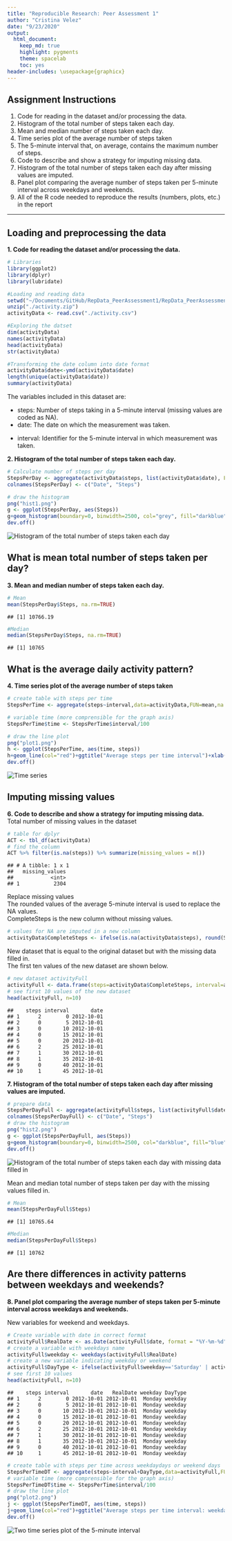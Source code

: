```yaml
---
title: "Reproducible Research: Peer Assessment 1"
author: "Cristina Velez"
date: "9/23/2020"
output: 
  html_document:
    keep_md: true
    highlight: pygments
    theme: spacelab
    toc: yes
header-includes: \usepackage{graphicx}
---
```


## Assignment Instructions

1. Code for reading in the dataset and/or processing the data.
2. Histogram of the total number of steps taken each day.
3. Mean and median number of steps taken each day.
4. Time series plot of the average number of steps taken
5. The 5-minute interval that, on average, contains the maximum number of steps.
6. Code to describe and show a strategy for imputing missing data.
7. Histogram of the total number of steps taken each day after missing values are imputed.
8. Panel plot comparing the average number of steps taken per 5-minute interval across weekdays and    weekends.
9. All of the R code needed to reproduce the results (numbers, plots, etc.) in the report 

***
## Loading and preprocessing the data
**1. Code for reading the dataset and/or processing the data.**

```r
# Libraries
library(ggplot2)
library(dplyr)
library(lubridate)
```

```r
#Loading and reading data
setwd("~/Documents/GitHub/RepData_PeerAssessment1/RepData_PeerAssessment1")
unzip("./activity.zip")
activityData <- read.csv("./activity.csv")
```

```r
#Exploring the datset
dim(activityData)
names(activityData)
head(activityData)
str(activityData)
```

```r
#Transforming the date column into date format 
activityData$date<-ymd(activityData$date)
length(unique(activityData$date))
summary(activityData)
```
The variables included in this dataset are:
* steps: Number of steps taking in a 5-minute interval (missing values are coded as NA).  
* date: The date on which the measurement was taken.  
+ interval: Identifier for the 5-minute interval in which measurement was taken.  

**2. Histogram of the total number of steps taken each day.**

```r
# Calculate number of steps per day
StepsPerDay <- aggregate(activityData$steps, list(activityData$date), FUN=sum)
colnames(StepsPerDay) <- c("Date", "Steps")
```

```r
# draw the histogram 
png("hist1.png")
g <- ggplot(StepsPerDay, aes(Steps))
g+geom_histogram(boundary=0, binwidth=2500, col="grey", fill="darkblue") + ggtitle("Histogram of steps per day")+xlab("Steps")+ylab("Frequency")+theme(plot.title = element_text(face="bold", size=12))+scale_x_continuous(breaks=seq(0,25000,2500))+scale_y_continuous(breaks=seq(0,18,2))
dev.off()
```
![ Histogram of the total number of steps taken each day](hist1.png)

## What is mean total number of steps taken per day?
**3. Mean and median number of steps taken each day.**

```r
# Mean
mean(StepsPerDay$Steps, na.rm=TRUE)
```

```
## [1] 10766.19
```

```r
#Median
median(StepsPerDay$Steps, na.rm=TRUE)
```

```
## [1] 10765
```
## What is the average daily activity pattern?
**4. Time series plot of the average number of steps taken**

```r
# create table with steps per time
StepsPerTime <- aggregate(steps~interval,data=activityData,FUN=mean,na.action=na.omit)

# variable time (more comprensible for the graph axis)
StepsPerTime$time <- StepsPerTime$interval/100

# draw the line plot
png("plot1.png")
h <- ggplot(StepsPerTime, aes(time, steps))
h+geom_line(col="red")+ggtitle("Average steps per time interval")+xlab("Time")+ylab("Steps")+theme(plot.title = element_text(face="bold", size=12))
dev.off()
```
![Time series](plot1.png)


## Imputing missing values
**6. Code to describe and show a strategy for imputing missing data.**  
Total number of missing values in the dataset  

```r
# table for dplyr
ACT <- tbl_df(activityData)
# find the column
ACT %>% filter(is.na(steps)) %>% summarize(missing_values = n())
```

```
## # A tibble: 1 x 1
##   missing_values
##            <int>
## 1           2304
```

Replace missing values  
The rounded values of the average 5-minute interval is used to replace the NA values.  
CompleteSteps is the new column without missing values.

```r
# values for NA are imputed in a new column
activityData$CompleteSteps <- ifelse(is.na(activityData$steps), round(StepsPerTime$steps[match(activityData$interval, StepsPerTime$interval)],0), activityData$steps)
```
New dataset that is equal to the original dataset but with the missing data filled in.  
The first ten values of the new dataset are shown below.


```r
# new dataset activityFull
activityFull <- data.frame(steps=activityData$CompleteSteps, interval=activityData$interval, date=activityData$date)
# see first 10 values of the new dataset
head(activityFull, n=10)
```

```
##    steps interval       date
## 1      2        0 2012-10-01
## 2      0        5 2012-10-01
## 3      0       10 2012-10-01
## 4      0       15 2012-10-01
## 5      0       20 2012-10-01
## 6      2       25 2012-10-01
## 7      1       30 2012-10-01
## 8      1       35 2012-10-01
## 9      0       40 2012-10-01
## 10     1       45 2012-10-01
```

**7. Histogram of the total number of steps taken each day after missing values are imputed.**

```r
# prepare data
StepsPerDayFull <- aggregate(activityFull$steps, list(activityFull$date), FUN=sum)
colnames(StepsPerDayFull) <- c("Date", "Steps")
# draw the histogram
png("hist2.png")
g <- ggplot(StepsPerDayFull, aes(Steps))
g+geom_histogram(boundary=0, binwidth=2500, col="darkblue", fill="blue")+ggtitle("Histogram of steps per day")+xlab("Steps")+ylab("Frequency")+theme(plot.title = element_text(face="bold", size=12))+scale_x_continuous(breaks=seq(0,25000,2500))+scale_y_continuous(breaks=seq(0,26,2))
dev.off()
```
![Histogram of the total number of steps taken each day with missing data filled in](hist2.png)  

Mean and median total number of steps taken per day with the missing values filled in.


```r
# Mean
mean(StepsPerDayFull$Steps)
```

```
## [1] 10765.64
```

```r
#Median
median(StepsPerDayFull$Steps)
```

```
## [1] 10762
```

## Are there differences in activity patterns between weekdays and weekends?
**8. Panel plot comparing the average number of steps taken per 5-minute interval across weekdays and    weekends.**  

New variables for weekend and weekdays.  

```r
# Create variable with date in correct format
activityFull$RealDate <- as.Date(activityFull$date, format = "%Y-%m-%d")
# create a variable with weekdays name
activityFull$weekday <- weekdays(activityFull$RealDate)
# create a new variable indicating weekday or weekend
activityFull$DayType <- ifelse(activityFull$weekday=='Saturday' | activityFull$weekday=='Sunday', 'weekend','weekday')
# see first 10 values
head(activityFull, n=10)
```

```
##    steps interval       date   RealDate weekday DayType
## 1      2        0 2012-10-01 2012-10-01  Monday weekday
## 2      0        5 2012-10-01 2012-10-01  Monday weekday
## 3      0       10 2012-10-01 2012-10-01  Monday weekday
## 4      0       15 2012-10-01 2012-10-01  Monday weekday
## 5      0       20 2012-10-01 2012-10-01  Monday weekday
## 6      2       25 2012-10-01 2012-10-01  Monday weekday
## 7      1       30 2012-10-01 2012-10-01  Monday weekday
## 8      1       35 2012-10-01 2012-10-01  Monday weekday
## 9      0       40 2012-10-01 2012-10-01  Monday weekday
## 10     1       45 2012-10-01 2012-10-01  Monday weekday
```

```r
# create table with steps per time across weekdaydays or weekend days
StepsPerTimeDT <- aggregate(steps~interval+DayType,data=activityFull,FUN=mean,na.action=na.omit)
# variable time (more comprensible for the graph axis)
StepsPerTimeDT$time <- StepsPerTime$interval/100
# draw the line plot
png("plot2.png")
j <- ggplot(StepsPerTimeDT, aes(time, steps))
j+geom_line(col="red")+ggtitle("Average steps per time interval: weekdays vs. weekends")+xlab("Time")+ylab("Steps")+theme(plot.title = element_text(face="bold", size=12))+facet_grid(DayType ~ .)
dev.off()
```
![ Two time series plot of the 5-minute interval](plot2.png)
